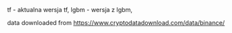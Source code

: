 tf - aktualna wersja tf,
lgbm - wersja z lgbm,

data downloaded from https://www.cryptodatadownload.com/data/binance/
